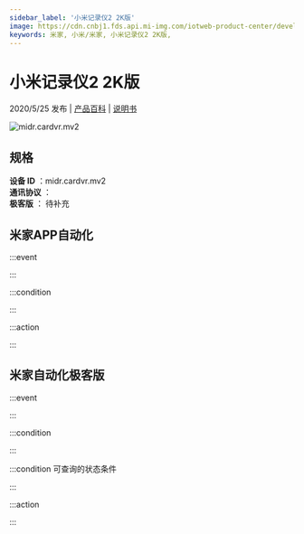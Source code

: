 ```yaml
---
sidebar_label: '小米记录仪2 2K版'
image: https://cdn.cnbj1.fds.api.mi-img.com/iotweb-product-center/developer_1579423641423EjfQnUwj.png?GalaxyAccessKeyId=AKVGLQWBOVIRQ3XLEW&amp;amp;Expires=9223372036854775807&amp;amp;Signature=tJbwqwnLJgDbsMSL/1xw94m9Cv4=
keywords: 米家, 小米/米家, 小米记录仪2 2K版, 
---
```

# 小米记录仪2 2K版

2020/5/25 发布 | [产品百科](https://home.mi.com/webapp/content/baike/product/index.html?model=midr.cardvr.mv2/) | [说明书](https://home.mi.com/views/introduction.html?model=midr.cardvr.mv2&region=cn)

![midr.cardvr.mv2](https://cdn.cnbj1.fds.api.mi-img.com/iotweb-product-center/developer_1579423641423EjfQnUwj.png?GalaxyAccessKeyId=AKVGLQWBOVIRQ3XLEW&amp;amp;Expires=9223372036854775807&amp;amp;Signature=tJbwqwnLJgDbsMSL/1xw94m9Cv4=)

## 规格  
> 
**设备 ID** ：midr.cardvr.mv2  
**通讯协议** ：  
**极客版**  ： 待补充 


## 米家APP自动化  

:::event  

:::

:::condition  

:::

:::action   

:::

## 米家自动化极客版  

:::event  

:::

:::condition  

:::

:::condition 可查询的状态条件  

:::

:::action  

:::

        
